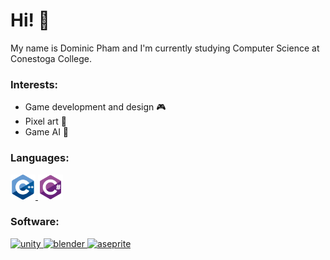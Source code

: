 # Hi! 👋
My name is Dominic Pham and I'm currently studying Computer Science at Conestoga College.

### Interests:
* Game development and design :video_game: 
* Pixel art :space_invader:
* Game AI 🤖 

### Languages:
<p align="left"> <a href="https://www.w3schools.com/cpp/" target="_blank" rel="noreferrer"> <img src="https://raw.githubusercontent.com/devicons/devicon/master/icons/cplusplus/cplusplus-original.svg" alt="cplusplus" width="40" height="40"/> </a> <a href="https://www.w3schools.com/cs/" target="_blank" rel="noreferrer"> <img src="https://raw.githubusercontent.com/devicons/devicon/master/icons/csharp/csharp-original.svg" alt="csharp" width="40" height="40"/> </a> </p>

### Software:
<p align="left"> <a href="https://unity.com/" target="_blank" rel="noreferrer"> <img src="https://www.vectorlogo.zone/logos/unity3d/unity3d-icon.svg" alt="unity" width="40" height="40"/> </a><a href="https://www.blender.org/" target="_blank" rel="noreferrer"> <img src="https://download.blender.org/branding/community/blender_community_badge_white.svg" alt="blender" width="40" height="40"/> </a><a href="https://www.aseprite.org/" target="_blank" rel="noreferrer"> <img src="https://user-images.githubusercontent.com/71042283/213842906-fc9be7ec-3569-4cc0-8fcf-1348b31b4341.png" alt="aseprite" width="40" height="40"/> </a> </p>
